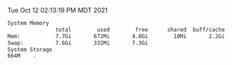 Tue Oct 12 02:13:19 PM MDT 2021
```bash
System Memory
               total        used        free      shared  buff/cache   available
Mem:           7.7Gi       672Mi       4.8Gi        10Mi       2.2Gi       6.7Gi
Swap:          7.6Gi       332Mi       7.3Gi
System Storage
664M	.
```
